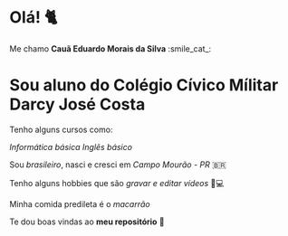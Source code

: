 # Olá! :cat2:

Me chamo **Cauã Eduardo Morais da Silva** :smile_cat_:

# Sou aluno do Colégio Cívico Mílitar Darcy José Costa

Tenho alguns cursos como:

_Informática básica_
_Inglẽs básico_

Sou _brasileiro_, nasci e cresci em _Campo Mourão - PR_ :brazil:

Tenho alguns hobbies que são _gravar e editar vídeos_ :movie_camera::computer:

Minha comida predileta é o _macarrão_ 

Te dou boas vindas ao **meu repositório** :call_me_hand:

